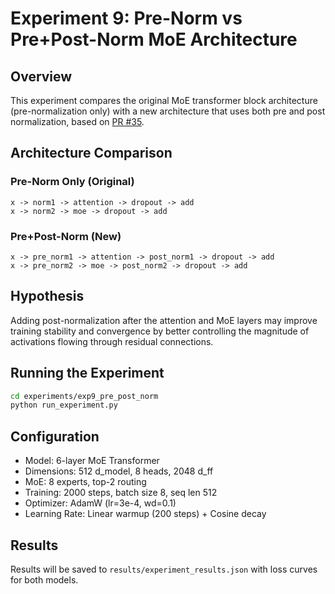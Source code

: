 # Experiment 9: Pre-Norm vs Pre+Post-Norm MoE Architecture

## Overview
This experiment compares the original MoE transformer block architecture (pre-normalization only) with a new architecture that uses both pre and post normalization, based on [PR #35](https://github.com/Open-Superintelligence-Lab/blueberry-llm/pull/35/files).

## Architecture Comparison

### Pre-Norm Only (Original)
```
x -> norm1 -> attention -> dropout -> add
x -> norm2 -> moe -> dropout -> add
```

### Pre+Post-Norm (New)
```
x -> pre_norm1 -> attention -> post_norm1 -> dropout -> add
x -> pre_norm2 -> moe -> post_norm2 -> dropout -> add
```

## Hypothesis
Adding post-normalization after the attention and MoE layers may improve training stability and convergence by better controlling the magnitude of activations flowing through residual connections.

## Running the Experiment
```bash
cd experiments/exp9_pre_post_norm
python run_experiment.py
```

## Configuration
- Model: 6-layer MoE Transformer
- Dimensions: 512 d_model, 8 heads, 2048 d_ff
- MoE: 8 experts, top-2 routing
- Training: 2000 steps, batch size 8, seq len 512
- Optimizer: AdamW (lr=3e-4, wd=0.1)
- Learning Rate: Linear warmup (200 steps) + Cosine decay

## Results
Results will be saved to `results/experiment_results.json` with loss curves for both models.

